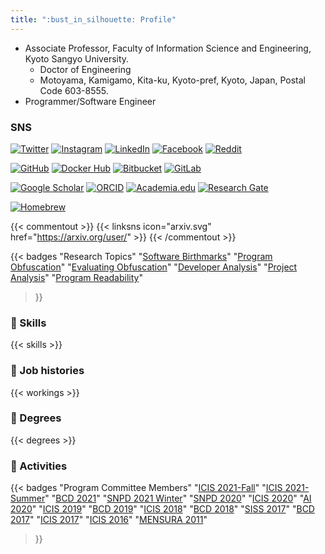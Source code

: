 ```yaml
---
title: ":bust_in_silhouette: Profile"
---
```


* Associate Professor, Faculty of Information Science and Engineering, Kyoto Sangyo University.
    * Doctor of Engineering
    * Motoyama, Kamigamo, Kita-ku, Kyoto-pref, Kyoto, Japan, Postal Code 603-8555.
* Programmer/Software Engineer

### SNS

[![Twitter](https://img.shields.io/badge/Twitter-%40tama5-1DA1F2?logo=twitter)](https://twitter.com/tama5)
[![Instagram](https://img.shields.io/badge/Instagram-htamada-E4405F?logo=instagram)](https://instagram.com/htamada)
[![LinkedIn](https://img.shields.io/badge/LinkedIn-htamada-0A66C2?logo=linkedin)](https://www.linkedin.com/in/htamada)
[![Facebook](https://img.shields.io/badge/Facebook-haruaki.tamada-1877F2?logo=facebook&logoColor=white)](https://www.facebook.com/haruaki.tamada)
[![Reddit](https://img.shields.io/badge/Reddit-u/tamada3-FF4500?logo=reddit)](https://www.reddit.com/user/tamada3)

[![GitHub](https://img.shields.io/badge/GitHub-tamada-181717?logo=github)](https://github.com/tamada)
[![Docker Hub](https://img.shields.io/badge/Docker%20Hub-tamada-2496ED?logo=docker&logoColor=white)](https://hub.docker.com/u/tamada/)
[![Bitbucket](https://img.shields.io/badge/Bitbucket-htamada-0052CC?logo=bitbucket)](https://bitbucket.org/htamada/)
[![GitLab](https://img.shields.io/badge/GitLab-htamada-FCA121?logo=gitlab)](https://gitlab.com/htamada)

[![Google Scholar](https://img.shields.io/badge/Google%20Scholar-H.%20Tamada-4285F4?logo=google%20scholar&logoColor=white)](https://scholar.google.co.jp/citations?user=Qbslp6UAAAAJ)
[![ORCID](https://img.shields.io/badge/ORCID-H.%20Tamada-A6CE39?logo=orcid)](https://orcid.org/0000-0003-1838-9184)
[![Academia.edu](https://img.shields.io/badge/Academia-H.%20Tamada-41454A?logo=academia)](https://kyoto-su.academia.edu/HTamada)
[![Research Gate](https://img.shields.io/badge/Research%20Gate-H.%20Tamada-00CCBB?logo=researchgate)](https://www.researchgate.net/profile/Haruaki_Tamada)

[![Homebrew](https://img.shields.io/badge/Homebrew-tamada/brew-FBB040?logo=homebrew)](https://github.com/tamada/homebrew-brew)

{{< commentout >}}
{{< linksns icon="arxiv.svg"        href="https://arxiv.org/user/" >}}
{{< /commentout >}}

{{< badges "Research Topics" 
"[Software Birthmarks](/tags/birthmarks)"
"[Program Obfuscation](/tags/obfuscation)"
"[Evaluating Obfuscation](/tags/evaluating-obfuscation)"
"[Developer Analysis](/tags/developer-analysis)"
"[Project Analysis](/tags/project-analysis)"
"[Program Readability](/tags/readability)"

>}}

### :muscle: Skills

{{< skills >}}

### :necktie: Job histories

{{< workings >}}

### :school: Degrees

{{< degrees >}}

### :runner: Activities

{{< badges "Program Committee Members" 
"[ICIS 2021-Fall](http://acisinternational.org/conferences/icis-2021-fall/)"
"[ICIS 2021-Summer](http://acisinternational.org/conferences/icis-2021/)"
"[BCD 2021](http://acisinternational.org/conferences/bcd-2021/)"
"[SNPD 2021 Winter](http://acisinternational.org/conferences/snpd-2021-winter/)"
"[SNPD 2020](http://acisinternational.org/conferences/snpd-2020/)"
"[ICIS 2020](http://www.acisinternational.org/icis2020/)"
"[AI 2020](http://acisinternational.org/conferences/ai-2020/)"
"[ICIS 2019](http://www.acisinternational.org/icis2019/)"
"[BCD 2019](http://www.acisinternational.org/bcd2019/)"
"[ICIS 2018](http://www.acisinternational.org/icis2018/)"
"[BCD 2018](http://www.acisinternational.org/bcd2018/)"
"[SISS 2017](http://www.iaiai.org/conference/aai2017/siss-2017/)"
"[BCD 2017](http://www.acisinternational.org/bcd2017/)"
"[ICIS 2017](http://www.acisinternational.org/icis2017/)"
"[ICIS 2016](http://www.acisinternational.org/icis2016/)"
"[MENSURA 2011](http://mensura.wordpress.com/organization/)"
>}}
